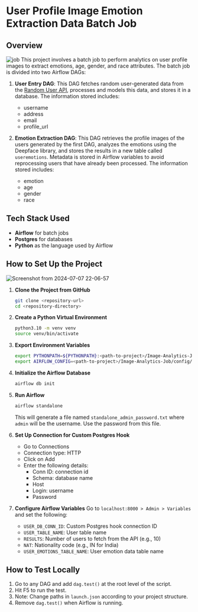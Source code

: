 # User Profile Image Emotion Extraction Data Batch Job

## Overview
![job](https://github.com/ANGADJIT/Image-Analytics-Job/assets/67195682/fe361794-4f6f-4631-b6a4-4b5d181b3cc4)
This project involves a batch job to perform analytics on user profile images to extract emotions, age, gender, and race attributes. The batch job is divided into two Airflow DAGs:

1. **User Entry DAG**: This DAG fetches random user-generated data from the [Random User API](https://randomuser.me/api/), processes and models this data, and stores it in a database. The information stored includes:
   - username
   - address
   - email
   - profile_url

2. **Emotion Extraction DAG**: This DAG retrieves the profile images of the users generated by the first DAG, analyzes the emotions using the Deepface library, and stores the results in a new table called `useremotions`. Metadata is stored in Airflow variables to avoid reprocessing users that have already been processed. The information stored includes:
   - emotion
   - age
   - gender
   - race

## Tech Stack Used
- **Airflow** for batch jobs
- **Postgres** for databases
- **Python** as the language used by Airflow



## How to Set Up the Project
![Screenshot from 2024-07-07 22-06-57](https://github.com/ANGADJIT/Image-Analytics-Job/assets/67195682/92187377-20d4-47ff-ba16-be1673429b99)
1. **Clone the Project from GitHub**
   ```bash
   git clone <repository-url>
   cd <repository-directory>
   ```

2. **Create a Python Virtual Environment**
   ```bash
   python3.10 -m venv venv
   source venv/bin/activate
   ```

3. **Export Environment Variables**
   ```bash
   export PYTHONPATH=${PYTHONPATH}:<path-to-project>/Image-Analytics-Job/dags
   export AIRFLOW_CONFIG=<path-to-project>/Image-Analytics-Job/config/<config-file-name>.cfg
   ```

4. **Initialize the Airflow Database**
   ```bash
   airflow db init
   ```

5. **Run Airflow**
   ```bash
   airflow standalone
   ```
   This will generate a file named `standalone_admin_password.txt` where `admin` will be the username. Use the password from this file.

6. **Set Up Connection for Custom Postgres Hook**
   - Go to Connections
   - Connection type: HTTP
   - Click on Add
   - Enter the following details:
     - Conn ID: connection id
     - Schema: database name
     - Host
     - Login: username
     - Password

7. **Configure Airflow Variables**
   Go to `localhost:8000 > Admin > Variables` and set the following:
   - `USER_DB_CONN_ID`: Custom Postgres hook connection ID
   - `USER_TABLE_NAME`: User table name
   - `RESULTS`: Number of users to fetch from the API (e.g., 10)
   - `NAT`: Nationality code (e.g., IN for India)
   - `USER_EMOTIONS_TABLE_NAME`: User emotion data table name

## How to Test Locally
1. Go to any DAG and add `dag.test()` at the root level of the script.
2. Hit F5 to run the test.
3. Note: Change paths in `launch.json` according to your project structure.
4. Remove `dag.test()` when Airflow is running.
